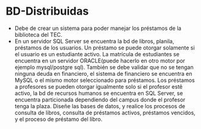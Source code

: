 # BD-Distribuidas
* Debe de crear un sistema para poder manejar los préstamos de la biblioteca del TEC.
* En un servidor SQL Server se encuentra la bd de libros, planila, préstamos de los usuarios.
Un préstamo se puede otorgar solamente si el usuario es un estudiante activo.  La matrícula de estudiantes se encuentra en un servidor ORACLE(puede hacerlo en otro motor por ejemplo mysql/postgre sql).
También se debe validar que no se tengan ninguna deuda en financiero, el sistema de financiero se encuentra en MySQL o el mismo motor seleccionado para préstamos.
Los préstamos a profesores se pueden otorgar igualmente solo si el profesor estê activo, la bd de recursos humanos se encuentra en SQL Server, se encuentra particionada dependiendo del campus donde el profesor tenga la plaza.
Diseñe las bases de datos, y realice los procesos de consulta de libros, consulta de préstamos activos, préstamos vencidos, y el proceso de préstamo del libro.
